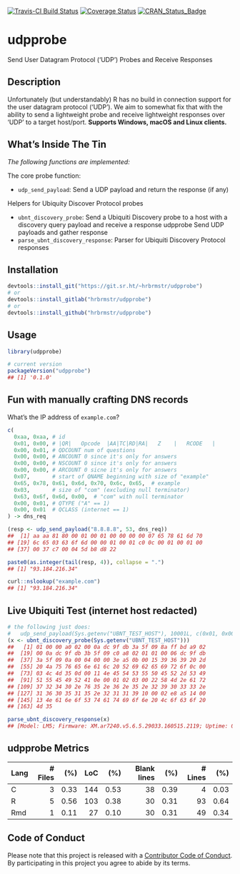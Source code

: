 
[![Travis-CI Build
Status](https://travis-ci.org/hrbrmstr/udpprobe.svg?branch=master)](https://travis-ci.org/hrbrmstr/udpprobe)
[![Coverage
Status](https://codecov.io/gh/hrbrmstr/udpprobe/branch/master/graph/badge.svg)](https://codecov.io/gh/hrbrmstr/udpprobe)
[![CRAN\_Status\_Badge](http://www.r-pkg.org/badges/version/udpprobe)](https://cran.r-project.org/package=udpprobe)

# udpprobe

Send User Datagram Protocol (‘UDP’) Probes and Receive Responses

## Description

Unfortunately (but understandably) R has no build in connection support
for the user datagram protocol (‘UDP’). We aim to somewhat fix that with
the ability to send a lightweight probe and receive lightweight
responses over ‘UDP’ to a target host/port. **Supports Windows, macOS
and Linux clients.**

## What’s Inside The Tin

*The following functions are implemented:*

The core probe function:

  - `udp_send_payload`: Send a UDP payload and return the response (if
    any)

Helpers for Ubiquity Discover Protocol probes

  - `ubnt_discovery_probe`: Send a Ubiquiti Discovery probe to a host
    with a discovery query payload and receive a response udpprobe Send
    UDP payloads and gather response
  - `parse_ubnt_discovery_response`: Parser for Ubiquiti Discovery
    Protocol responses

## Installation

``` r
devtools::install_git("https://git.sr.ht/~hrbrmstr/udpprobe")
# or
devtools::install_gitlab("hrbrmstr/udpprobe")
# or
devtools::install_github("hrbrmstr/udpprobe")
```

## Usage

``` r
library(udpprobe)

# current version
packageVersion("udpprobe")
## [1] '0.1.0'
```

## Fun with manually crafting DNS records

What’s the IP address of `example.com`?

``` r
c(
  0xaa, 0xaa, # id
  0x01, 0x00, # |QR|   Opcode  |AA|TC|RD|RA|   Z    |   RCODE   |
  0x00, 0x01, # QDCOUNT num of questions
  0x00, 0x00, # ANCOUNT 0 since it's only for answers
  0x00, 0x00, # NSCOUNT 0 since it's only for answers
  0x00, 0x00, # ARCOUNT 0 sicne it's only for answers
  0x07,       # start of QNAME beginning with size of "example"
  0x65, 0x78, 0x61, 0x6d, 0x70, 0x6c, 0x65,  # example
  0x03,       # size of "com" (excluding null terminator)
  0x63, 0x6f, 0x6d, 0x00,  # "com" with null terminator
  0x00, 0x01, # QTYPE ("A" == 1)
  0x00, 0x01  # QCLASS (internet == 1)
) -> dns_req

(resp <- udp_send_payload("8.8.8.8", 53, dns_req))
##  [1] aa aa 81 80 00 01 00 01 00 00 00 00 07 65 78 61 6d 70
## [19] 6c 65 03 63 6f 6d 00 00 01 00 01 c0 0c 00 01 00 01 00
## [37] 00 37 c7 00 04 5d b8 d8 22

paste0(as.integer(tail(resp, 4)), collapse = ".")
## [1] "93.184.216.34"

curl::nslookup("example.com")
## [1] "93.184.216.34"
```

## Live Ubiquiti Test (internet host redacted)

``` r
# the following just does:
#   udp_send_payload(Sys.getenv("UBNT_TEST_HOST"), 10001L, c(0x01, 0x00, 0x00, 0x00))
(x <- ubnt_discovery_probe(Sys.getenv("UBNT_TEST_HOST")))
##   [1] 01 00 00 a0 02 00 0a dc 9f db 3a 5f 09 8a ff bd a9 02
##  [19] 00 0a dc 9f db 3b 5f 09 c0 a8 02 01 01 00 06 dc 9f db
##  [37] 3a 5f 09 0a 00 04 00 00 3e a5 0b 00 15 39 36 39 20 2d
##  [55] 20 4a 75 76 65 6e 61 6c 20 52 69 62 65 69 72 6f 0c 00
##  [73] 03 4c 4d 35 0d 00 11 4e 45 54 53 55 50 45 52 2d 53 49
##  [91] 51 55 45 49 52 41 0e 00 01 02 03 00 22 58 4d 2e 61 72
## [109] 37 32 34 30 2e 76 35 2e 36 2e 35 2e 32 39 30 33 33 2e
## [127] 31 36 30 35 31 35 2e 32 31 31 39 10 00 02 e8 a5 14 00
## [145] 13 4e 61 6e 6f 53 74 61 74 69 6f 6e 20 4c 6f 63 6f 20
## [163] 4d 35

parse_ubnt_discovery_response(x)
## [Model: LM5; Firmware: XM.ar7240.v5.6.5.29033.160515.2119; Uptime: 0.2 (hrs)
```

## udpprobe Metrics

| Lang | \# Files |  (%) | LoC |  (%) | Blank lines |  (%) | \# Lines |  (%) |
| :--- | -------: | ---: | --: | ---: | ----------: | ---: | -------: | ---: |
| C    |        3 | 0.33 | 144 | 0.53 |          38 | 0.39 |        4 | 0.03 |
| R    |        5 | 0.56 | 103 | 0.38 |          30 | 0.31 |       93 | 0.64 |
| Rmd  |        1 | 0.11 |  27 | 0.10 |          30 | 0.31 |       49 | 0.34 |

## Code of Conduct

Please note that this project is released with a [Contributor Code of
Conduct](CONDUCT.md). By participating in this project you agree to
abide by its terms.
